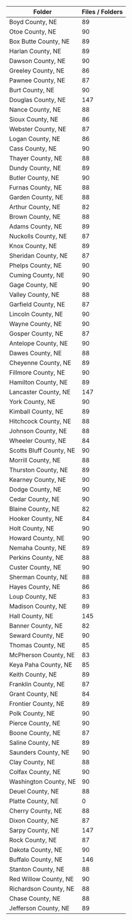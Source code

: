 | Folder                  |   Files / Folders |
|-------------------------|-------------------|
| Boyd County, NE         |                89 |
| Otoe County, NE         |                90 |
| Box Butte County, NE    |                89 |
| Harlan County, NE       |                89 |
| Dawson County, NE       |                90 |
| Greeley County, NE      |                86 |
| Pawnee County, NE       |                87 |
| Burt County, NE         |                90 |
| Douglas County, NE      |               147 |
| Nance County, NE        |                88 |
| Sioux County, NE        |                86 |
| Webster County, NE      |                87 |
| Logan County, NE        |                86 |
| Cass County, NE         |                90 |
| Thayer County, NE       |                88 |
| Dundy County, NE        |                89 |
| Butler County, NE       |                90 |
| Furnas County, NE       |                88 |
| Garden County, NE       |                88 |
| Arthur County, NE       |                82 |
| Brown County, NE        |                88 |
| Adams County, NE        |                89 |
| Nuckolls County, NE     |                87 |
| Knox County, NE         |                89 |
| Sheridan County, NE     |                87 |
| Phelps County, NE       |                90 |
| Cuming County, NE       |                90 |
| Gage County, NE         |                90 |
| Valley County, NE       |                88 |
| Garfield County, NE     |                87 |
| Lincoln County, NE      |                90 |
| Wayne County, NE        |                90 |
| Gosper County, NE       |                87 |
| Antelope County, NE     |                90 |
| Dawes County, NE        |                88 |
| Cheyenne County, NE     |                89 |
| Fillmore County, NE     |                90 |
| Hamilton County, NE     |                89 |
| Lancaster County, NE    |               147 |
| York County, NE         |                90 |
| Kimball County, NE      |                89 |
| Hitchcock County, NE    |                88 |
| Johnson County, NE      |                88 |
| Wheeler County, NE      |                84 |
| Scotts Bluff County, NE |                90 |
| Morrill County, NE      |                88 |
| Thurston County, NE     |                89 |
| Kearney County, NE      |                90 |
| Dodge County, NE        |                90 |
| Cedar County, NE        |                90 |
| Blaine County, NE       |                82 |
| Hooker County, NE       |                84 |
| Holt County, NE         |                90 |
| Howard County, NE       |                90 |
| Nemaha County, NE       |                89 |
| Perkins County, NE      |                88 |
| Custer County, NE       |                90 |
| Sherman County, NE      |                88 |
| Hayes County, NE        |                86 |
| Loup County, NE         |                83 |
| Madison County, NE      |                89 |
| Hall County, NE         |               145 |
| Banner County, NE       |                82 |
| Seward County, NE       |                90 |
| Thomas County, NE       |                85 |
| McPherson County, NE    |                83 |
| Keya Paha County, NE    |                85 |
| Keith County, NE        |                89 |
| Franklin County, NE     |                87 |
| Grant County, NE        |                84 |
| Frontier County, NE     |                89 |
| Polk County, NE         |                90 |
| Pierce County, NE       |                90 |
| Boone County, NE        |                87 |
| Saline County, NE       |                89 |
| Saunders County, NE     |                90 |
| Clay County, NE         |                88 |
| Colfax County, NE       |                90 |
| Washington County, NE   |                90 |
| Deuel County, NE        |                88 |
| Platte County, NE       |                 0 |
| Cherry County, NE       |                88 |
| Dixon County, NE        |                87 |
| Sarpy County, NE        |               147 |
| Rock County, NE         |                87 |
| Dakota County, NE       |                90 |
| Buffalo County, NE      |               146 |
| Stanton County, NE      |                88 |
| Red Willow County, NE   |                90 |
| Richardson County, NE   |                88 |
| Chase County, NE        |                88 |
| Jefferson County, NE    |                89 |
